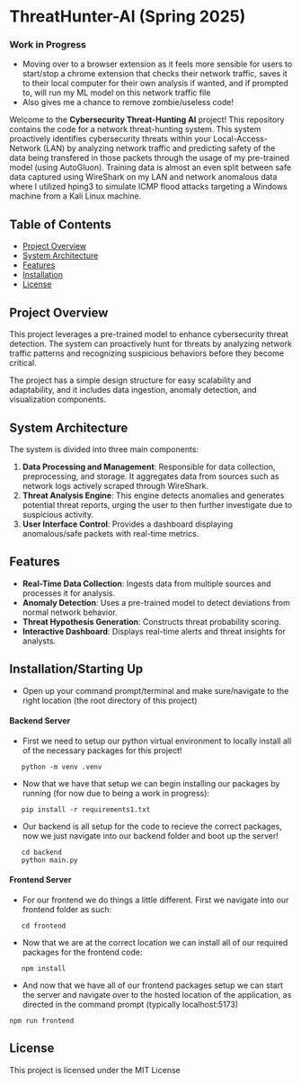 # ThreatHunter-AI (Spring 2025)

### Work in Progress
- Moving over to a browser extension as it feels more sensible for users to start/stop a chrome extension that checks their network traffic, saves it to their local computer for their own analysis if wanted, and if prompted to, will run my ML model on this network traffic file
- Also gives me a chance to remove zombie/useless code!

Welcome to the **Cybersecurity Threat-Hunting AI** project! This repository contains the code for a network threat-hunting system. This system proactively identifies cybersecurity threats within your Local-Access-Network (LAN) by analyzing network traffic and predicting safety of the data being transfered in those packets through the usage of my pre-trained model (using AutoGluon). Training data is almost an even split between safe data captured using WireShark on my LAN and network anomalous data where I utilized hping3 to simulate ICMP flood attacks targeting a Windows machine from a Kali Linux machine.

## Table of Contents

- [Project Overview](#project-overview)
- [System Architecture](#system-architecture)
- [Features](#features)
- [Installation](#Installation)
- [License](#license)

## Project Overview

This project leverages a pre-trained model to enhance cybersecurity threat detection. The system can proactively hunt for threats by analyzing network traffic patterns and recognizing suspicious behaviors before they become critical. 

The project has a simple design structure for easy scalability and adaptability, and it includes data ingestion, anomaly detection, and visualization components.

## System Architecture

The system is divided into three main components:

1. **Data Processing and Management**: Responsible for data collection, preprocessing, and storage. It aggregates data from sources such as network logs actively scraped through WireShark.
2. **Threat Analysis Engine**: This engine detects anomalies and generates potential threat reports, urging the user to then further investigate due to suspicious activity.
3. **User Interface Control**: Provides a dashboard displaying anomalous/safe packets with real-time metrics.

## Features

- **Real-Time Data Collection**: Ingests data from multiple sources and processes it for analysis.
- **Anomaly Detection**: Uses a pre-trained model to detect deviations from normal network behavior.
- **Threat Hypothesis Generation**: Constructs threat probability scoring.
- **Interactive Dashboard**: Displays real-time alerts and threat insights for analysts.

## Installation/Starting Up

- Open up your command prompt/terminal and make sure/navigate to the right location (the root directory of this project)


#### Backend Server
- First we need to setup our python virtual environment to locally install all of the necessary packages for this project!
``` 
   python -m venv .venv 
```

- Now that we have that setup we can begin installing our packages by running (for now due to being a work in progress):
``` 
   pip install -r requirements1.txt 
```

- Our backend is all setup for the code to recieve the correct packages, now we just navigate into our backend folder and boot up the server!
```
   cd backend
   python main.py 
```

#### Frontend Server
- For our frontend we do things a little different. First we navigate into our frontend folder as such:
``` 
   cd frontend 
```

- Now that we are at the correct location we can install all of our required packages for the frontend code:
```
   npm install
```

- And now that we have all of our frontend packages setup we can start the server and navigate over to the hosted location of the application, as directed in the command prompt (typically localhost:5173)
```
npm run frontend
```

## License

This project is licensed under the MIT License 

